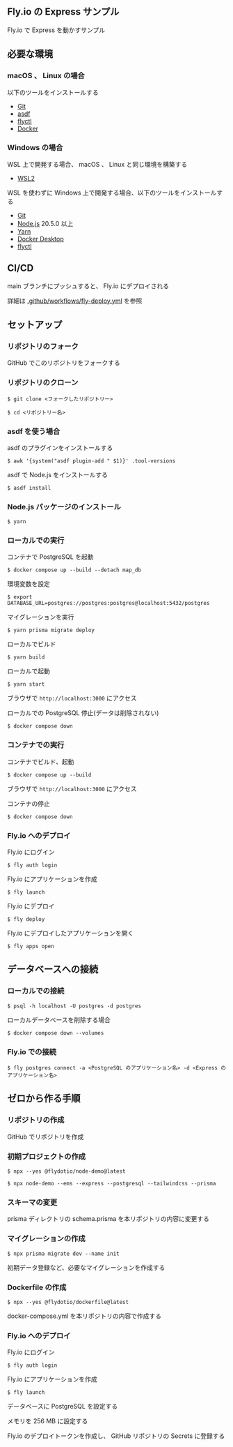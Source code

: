 ## Fly.io の Express サンプル

Fly.io で Express を動かすサンプル

## 必要な環境

### macOS 、 Linux の場合

以下のツールをインストールする

- [Git](https://git-scm.com/)
- [asdf](https://asdf-vm.com/)
- [flyctl](https://fly.io/docs/getting-started/installing-flyctl/)
- [Docker](https://docs.docker.com/get-docker/)

### Windows の場合

WSL 上で開発する場合、 macOS 、 Linux と同じ環境を構築する

- [WSL2](https://docs.microsoft.com/ja-jp/windows/wsl/install)

WSL を使わずに Windows 上で開発する場合、以下のツールをインストールする

- [Git](https://git-scm.com/)
- [Node.js](https://nodejs.org/ja/) 20.5.0 以上
- [Yarn](https://yarnpkg.com/getting-started/install)
- [Docker Desktop](https://docs.docker.com/docker-for-windows/install/)
- [flyctl](https://fly.io/docs/getting-started/installing-flyctl/)

## CI/CD

main ブランチにプッシュすると、 Fly.io にデプロイされる

詳細は [.github/workflows/fly-deploy.yml](.github/workflows/fly-deploy.yml) を参照

## セットアップ

### リポジトリのフォーク

GitHub でこのリポジトリをフォークする

### リポジトリのクローン

    $ git clone <フォークしたリポジトリー>

    $ cd <リポジトリー名>

### asdf を使う場合

asdf のプラグインをインストールする

    $ awk '{system("asdf plugin-add " $1)}' .tool-versions

asdf で Node.js をインストールする

    $ asdf install

### Node.js パッケージのインストール

    $ yarn

### ローカルでの実行

コンテナで PostgreSQL を起動

    $ docker compose up --build --detach map_db

環境変数を設定

    $ export DATABASE_URL=postgres://postgres:postgres@localhost:5432/postgres

マイグレーションを実行

    $ yarn prisma migrate deploy

ローカルでビルド

    $ yarn build

ローカルで起動

    $ yarn start

ブラウザで `http://localhost:3000` にアクセス

ローカルでの PostgreSQL 停止(データは削除されない)

    $ docker compose down

### コンテナでの実行

コンテナでビルド、起動

    $ docker compose up --build

ブラウザで `http://localhost:3000` にアクセス

コンテナの停止

    $ docker compose down

### Fly.io へのデプロイ

Fly.io にログイン

    $ fly auth login

Fly.io にアプリケーションを作成

    $ fly launch

Fly.io にデプロイ

    $ fly deploy

Fly.io にデプロイしたアプリケーションを開く

    $ fly apps open

## データベースへの接続

### ローカルでの接続

    $ psql -h localhost -U postgres -d postgres

ローカルデータベースを削除する場合

    $ docker compose down --volumes

### Fly.io での接続

    $ fly postgres connect -a <PostgreSQL のアプリケーション名> -d <Express のアプリケーション名>

## ゼロから作る手順

### リポジトリの作成

GitHub でリポジトリを作成

### 初期プロジェクトの作成

    $ npx --yes @flydotio/node-demo@latest

    $ npx node-demo --ems --express --postgresql --tailwindcss --prisma

### スキーマの変更

prisma ディレクトリの schema.prisma を本リポジトリの内容に変更する

### マイグレーションの作成

    $ npx prisma migrate dev --name init

初期データ登録など、必要なマイグレーションを作成する

### Dockerfile の作成

    $ npx --yes @flydotio/dockerfile@latest

docker-compose.yml を本リポジトリの内容で作成する

### Fly.io へのデプロイ

Fly.io にログイン

    $ fly auth login

Fly.io にアプリケーションを作成

    $ fly launch

データベースに PostgreSQL を設定する

メモリを 256 MB に設定する

Fly.io のデプロイトークンを作成し、 GitHub リポジトリの Secrets に登録する
